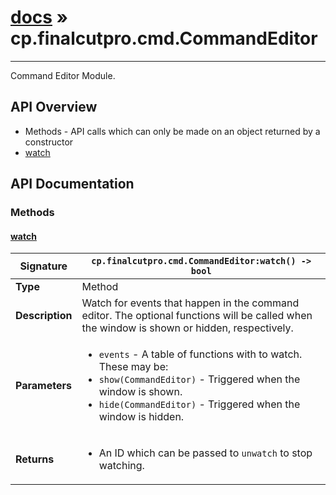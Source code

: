 # [docs](index.md) » cp.finalcutpro.cmd.CommandEditor
---

Command Editor Module.

## API Overview
* Methods - API calls which can only be made on an object returned by a constructor
 * [watch](#watch)

## API Documentation

### Methods

#### [watch](#watch)
| **Signature**                               | `cp.finalcutpro.cmd.CommandEditor:watch() -> bool`                                                                    |
| --------------------------------------------|-------------------------------------------------------------------------------------|
| **Type**                                    | Method                                                                     |
| **Description**                             | Watch for events that happen in the command editor. The optional functions will be called when the window is shown or hidden, respectively.                                                                     |
| **Parameters**                              | <ul><li>`events` - A table of functions with to watch. These may be:</li><li>  `show(CommandEditor)` - Triggered when the window is shown.</li><li>  `hide(CommandEditor)` - Triggered when the window is hidden.</li></ul> |
| **Returns**                                 | <ul><li>An ID which can be passed to `unwatch` to stop watching.</li></ul>          |

